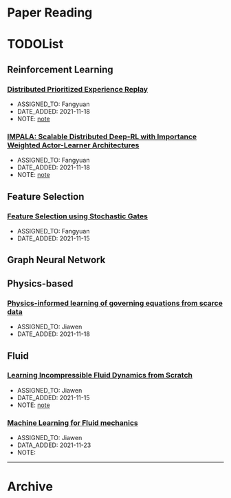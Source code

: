 Paper Reading
===


# TODOList

## Reinforcement Learning

### [Distributed Prioritized Experience Replay](https://arxiv.org/abs/1803.00933)
- ASSIGNED_TO: Fangyuan
- DATE_ADDED: 2021-11-18
- NOTE: [note](notes/dper.org)

### [IMPALA: Scalable Distributed Deep-RL with Importance Weighted Actor-Learner Architectures](https://arxiv.org/abs/1802.01561)
- ASSIGNED_TO: Fangyuan
- DATE_ADDED: 2021-11-18
- NOTE: [note](notes/impala.org)

## Feature Selection

### [Feature Selection using Stochastic Gates](https://arxiv.org/abs/1810.04247)
- ASSIGNED_TO: Fangyuan
- DATE_ADDED: 2021-11-15

## Graph Neural Network

## Physics-based

### [Physics-informed learning of governing equations from scarce data](https://www.nature.com/articles/s41467-021-26434-1)
- ASSIGNED_TO: Jiawen
- DATE_ADDED: 2021-11-18


## Fluid

### [Learning Incompressible Fluid Dynamics from Scratch](https://openreview.net/forum?id=KUDUoRsEphu)
- ASSIGNED_TO: Jiawen
- DATE_ADDED: 2021-11-15
- NOTE: [note](notes/fdfm.md)

### [Machine Learning for Fluid mechanics](https://www.annualreviews.org/doi/abs/10.1146/annurev-fluid-010719-060214)
- ASSIGNED_TO: Jiawen
- DATA_ADDED: 2021-11-23
- NOTE:
---

# Archive

